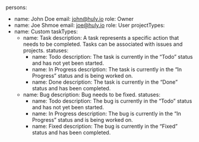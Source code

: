 persons:
  - name: John Doe
    email: john@huly.io
    role: Owner
  - name: Joe Shmoe
    email: joe@huly.io
    role: User
projectTypes:
  - name: Custom
    taskTypes:
      - name: Task
        description: A task represents a specific action that needs to be completed. Tasks can be associated with issues and projects.
        statuses:
        - name: Todo
          description: The task is currently in the “Todo” status and has not yet been started.
        - name: In Progress
          description: The task is currently in the “In Progress” status and is being worked on.
        - name: Done
          description: The task is currently in the “Done” status and has been completed.
      - name: Bug
        description: Bug needs to be fixed.
        statuses:
        - name: Todo
          description: The bug is currently in the “Todo” status and has not yet been started.
        - name: In Progress
          description: The bug is currently in the “In Progress” status and is being worked on.
        - name: Fixed
          description: The bug is currently in the “Fixed” status and has been completed.
